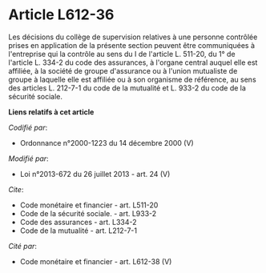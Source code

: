 # Article L612-36

Les décisions du collège de supervision relatives à une personne contrôlée prises en application de la présente section
peuvent être communiquées à l'entreprise qui la contrôle au sens du I de l'article L. 511-20, du 1° de l'article L. 334-2 du
code des assurances, à l'organe central auquel elle est affiliée, à la société de groupe d'assurance ou à l'union mutualiste
de groupe à laquelle elle est affiliée ou à son organisme de référence, au sens des articles L. 212-7-1 du code de la
mutualité et L. 933-2 du code de la sécurité sociale.

**Liens relatifs à cet article**

_Codifié par_:

  - Ordonnance n°2000-1223 du 14 décembre 2000 (V)

_Modifié par_:

  - Loi n°2013-672 du 26 juillet 2013 - art. 24 (V)

_Cite_:

  - Code monétaire et financier - art. L511-20
  - Code de la sécurité sociale. - art. L933-2
  - Code des assurances - art. L334-2
  - Code de la mutualité - art. L212-7-1

_Cité par_:

  - Code monétaire et financier - art. L612-38 (V)
